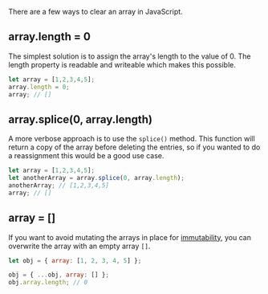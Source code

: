 There are a few ways to clear an array in JavaScript.

## array.length = 0

The simplest solution is to assign the array's length to the value of 0.
The length property is readable and writeable which makes this possible.

```javascript
let array = [1,2,3,4,5];
array.length = 0;
array; // []
```

## array.splice(0, array.length)

A more verbose approach is to use the `splice()` method.
This function will return a copy of the array before deleting the entries, so if you wanted to do a reassignment this would be a good use case.

```javascript
let array = [1,2,3,4,5];
let anotherArray = array.splice(0, array.length);
anotherArray; // [1,2,3,4,5]
array; // []
```

## array = []

If you want to avoid mutating the arrays in place for [immutability](https://reactjs.org/docs/update.html), you can overwrite the array with an empty array `[]`.

```javascript
let obj = { array: [1, 2, 3, 4, 5] };

obj = { ...obj, array: [] };
obj.array.length; // 0
```

